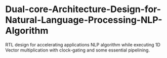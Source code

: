 # Dual-core-Architecture-Design-for-Natural-Language-Processing-NLP-Algorithm

RTL design for accelerating applications NLP algorithm while executing 1D Vector multiplication with clock-gating and some essential pipelining.
